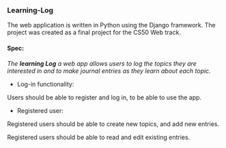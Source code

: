 ### Learning-Log
The web application is written in Python using the Django framework.
The project was created as a final project for the CS50 Web track.

#### Spec:
*The **learning Log** a web app allows users to log the topics
they are interested in and to make journal entries as they learn about each topic.*

* Log-in functionality:

Users should be able to register and log in, to be able to use the app.

* Registered user:

Registered users should be able to create new topics,  and add new entries.

Registered users should be able to read and edit existing entries.

